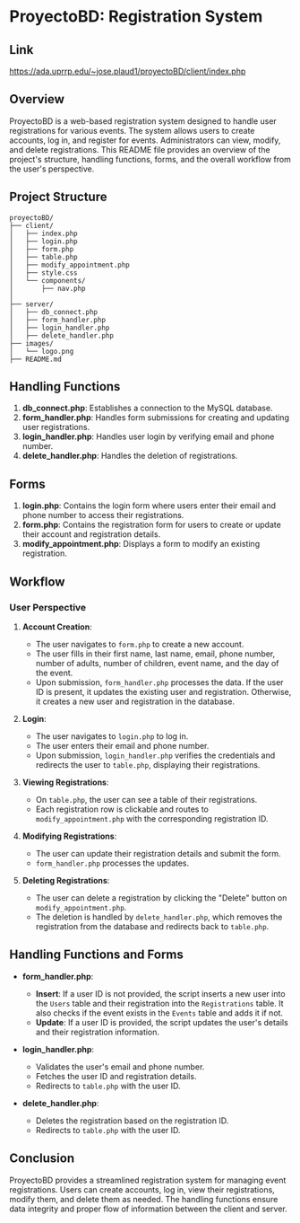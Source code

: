 # ProyectoBD: Registration System

## Link
https://ada.uprrp.edu/~jose.plaud1/proyectoBD/client/index.php

## Overview

ProyectoBD is a web-based registration system designed to handle user registrations for various events. The system allows users to create accounts, log in, and register for events. Administrators can view, modify, and delete registrations. This README file provides an overview of the project's structure, handling functions, forms, and the overall workflow from the user's perspective.

## Project Structure

```
proyectoBD/
├── client/
│   ├── index.php
│   ├── login.php
│   ├── form.php
│   ├── table.php
│   ├── modify_appointment.php
│   ├── style.css
│   └── components/
│       ├── nav.php
│       
├── server/
│   ├── db_connect.php
│   ├── form_handler.php
│   ├── login_handler.php
│   ├── delete_handler.php
├── images/
│   └── logo.png
├── README.md
```

## Handling Functions

1. **db_connect.php**: Establishes a connection to the MySQL database.
2. **form_handler.php**: Handles form submissions for creating and updating user registrations.
3. **login_handler.php**: Handles user login by verifying email and phone number.
4. **delete_handler.php**: Handles the deletion of registrations.

## Forms

1. **login.php**: Contains the login form where users enter their email and phone number to access their registrations.
2. **form.php**: Contains the registration form for users to create or update their account and registration details.
3. **modify_appointment.php**: Displays a form to modify an existing registration.

## Workflow

### User Perspective

1. **Account Creation**:
   - The user navigates to `form.php` to create a new account.
   - The user fills in their first name, last name, email, phone number, number of adults, number of children, event name, and the day of the event.
   - Upon submission, `form_handler.php` processes the data. If the user ID is present, it updates the existing user and registration. Otherwise, it creates a new user and registration in the database.

2. **Login**:
   - The user navigates to `login.php` to log in.
   - The user enters their email and phone number.
   - Upon submission, `login_handler.php` verifies the credentials and redirects the user to `table.php`, displaying their registrations.

3. **Viewing Registrations**:
   - On `table.php`, the user can see a table of their registrations.
   - Each registration row is clickable and routes to `modify_appointment.php` with the corresponding registration ID.

4. **Modifying Registrations**:
   - The user can update their registration details and submit the form.
   - `form_handler.php` processes the updates.

5. **Deleting Registrations**:
   - The user can delete a registration by clicking the "Delete" button on `modify_appointment.php`.
   - The deletion is handled by `delete_handler.php`, which removes the registration from the database and redirects back to `table.php`.

## Handling Functions and Forms

- **form_handler.php**:
  - **Insert**: If a user ID is not provided, the script inserts a new user into the `Users` table and their registration into the `Registrations` table. It also checks if the event exists in the `Events` table and adds it if not.
  - **Update**: If a user ID is provided, the script updates the user's details and their registration information.

- **login_handler.php**:
  - Validates the user's email and phone number.
  - Fetches the user ID and registration details.
  - Redirects to `table.php` with the user ID.

- **delete_handler.php**:
  - Deletes the registration based on the registration ID.
  - Redirects to `table.php` with the user ID.

## Conclusion

ProyectoBD provides a streamlined registration system for managing event registrations. Users can create accounts, log in, view their registrations, modify them, and delete them as needed. The handling functions ensure data integrity and proper flow of information between the client and server.